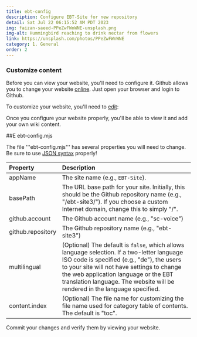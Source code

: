 ```yaml
---
title: ebt-config
description: Configure EBT-Site for new repository
detail: Sat Jul 22 06:15:52 AM PDT 2023
img: faizan-saeed-PPeZwFWnWNE-unsplash.png
img-alt: Hummingbird reaching to drink nectar from flowers
link: https://unsplash.com/photos/PPeZwFWnWNE 
category: 1. General
order: 2
---
```


### Customize content

Before you can view your website, you'll need to configure it.
Github allows you to change your website 
[online](https://docs.github.com/en/repositories/working-with-files/managing-files/editing-files).
Just open your browser and login to Github.

To customize your website, you'll need to 
[edit](#/wiki/design/edit):

Once you configure your website properly, you'll be able to view 
it and add your own wiki content.

##E ebt-config.mjs

The file '''ebt-config.mjs''' has several properties you will need to change.
Be sure to use [JSON syntax](https://www.json.org/json-en.html) properly!

| Property | Description |
| :---- | :---- |
| appName | The site name (e.g., ```EBT-Site```). |
| basePath | The URL base path for your site. Initially, this should be the Github repository name (e.g., "/ebt-site3/"). If you choose a custom Internet domain, change this to simply "/".
| github.account | The Github account name (e.g., "sc-voice") 
| github.repository | The Github repository name (e.g., "ebt-site3") 
| multilingual | (Optional) The default is ```false```, which allows language selection. If a two-letter language ISO code is specified (e.g., "de"), the users to your site will not have settings to change the web application language or the EBT translation language. The website will be rendered in the language specified.
| content.index | (Optional) The file name for customizing the file name used for category table of contents. The default is "toc".

Commit your changes and verify them by viewing your website.

